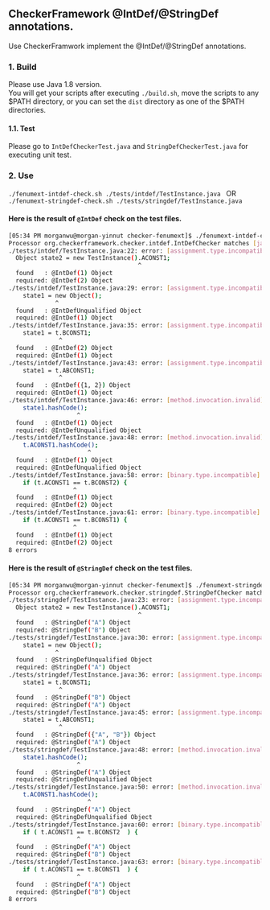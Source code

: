 ## CheckerFramework @IntDef/@StringDef annotations.
Use CheckerFramwork implement the @IntDef/@StringDef annotations.

### 1. Build
Please use Java 1.8 version.   
You will get your scripts after executing `./build.sh`, move the scripts to any $PATH directory, or you can set the `dist` directory as one of the $PATH directories. 

#### 1.1. Test
Please go to `IntDefCheckerTest.java` and `StringDefCheckerTest.java` for executing unit test.

### 2. Use
`./fenumext-intdef-check.sh ./tests/intdef/TestInstance.java ` OR `./fenumext-stringdef-check.sh ./tests/stringdef/TestInstance.java `

#### Here is the result of `@IntDef` check on the test files.
```bash
[05:34 PM morganwu@morgan-yinnut checker-fenumext]$ ./fenumext-intdef-check.sh ./tests/intdef/TestInstance.java 
Processor org.checkerframework.checker.intdef.IntDefChecker matches [java.lang.SuppressWarnings] and returns false.
./tests/intdef/TestInstance.java:22: error: [assignment.type.incompatible] incompatible types in assignment.
  Object state2 = new TestInstance().ACONST1;
                                    ^
  found   : @IntDef(1) Object
  required: @IntDef(2) Object
./tests/intdef/TestInstance.java:29: error: [assignment.type.incompatible] incompatible types in assignment.
    state1 = new Object();
             ^
  found   : @IntDefUnqualified Object
  required: @IntDef(1) Object
./tests/intdef/TestInstance.java:35: error: [assignment.type.incompatible] incompatible types in assignment.
    state1 = t.BCONST1;
              ^
  found   : @IntDef(2) Object
  required: @IntDef(1) Object
./tests/intdef/TestInstance.java:43: error: [assignment.type.incompatible] incompatible types in assignment.
    state1 = t.ABCONST1;
              ^
  found   : @IntDef({1, 2}) Object
  required: @IntDef(1) Object
./tests/intdef/TestInstance.java:46: error: [method.invocation.invalid] call to hashCode() not allowed on the given receiver.
    state1.hashCode();
                   ^
  found   : @IntDef(1) Object
  required: @IntDefUnqualified Object
./tests/intdef/TestInstance.java:48: error: [method.invocation.invalid] call to hashCode() not allowed on the given receiver.
    t.ACONST1.hashCode();
                      ^
  found   : @IntDef(1) Object
  required: @IntDefUnqualified Object
./tests/intdef/TestInstance.java:58: error: [binary.type.incompatible] incompatible types.
    if (t.ACONST1 == t.BCONST2) {
                  ^
  found   : @IntDef(1) Object
  required: @IntDef(2) Object
./tests/intdef/TestInstance.java:61: error: [binary.type.incompatible] incompatible types.
    if (t.ACONST1 == t.BCONST1) {
                  ^
  found   : @IntDef(1) Object
  required: @IntDef(2) Object
8 errors

```

#### Here is the result of `@StringDef` check on the test files.
```bash
[05:34 PM morganwu@morgan-yinnut checker-fenumext]$ ./fenumext-stringdef-check.sh ./tests/stringdef/TestInstance.java
Processor org.checkerframework.checker.stringdef.StringDefChecker matches [java.lang.SuppressWarnings] and returns false.
./tests/stringdef/TestInstance.java:23: error: [assignment.type.incompatible] incompatible types in assignment.
  Object state2 = new TestInstance().ACONST1;
                                    ^
  found   : @StringDef("A") Object
  required: @StringDef("B") Object
./tests/stringdef/TestInstance.java:30: error: [assignment.type.incompatible] incompatible types in assignment.
    state1 = new Object();
             ^
  found   : @StringDefUnqualified Object
  required: @StringDef("A") Object
./tests/stringdef/TestInstance.java:36: error: [assignment.type.incompatible] incompatible types in assignment.
    state1 = t.BCONST1;
              ^
  found   : @StringDef("B") Object
  required: @StringDef("A") Object
./tests/stringdef/TestInstance.java:45: error: [assignment.type.incompatible] incompatible types in assignment.
    state1 = t.ABCONST1;
              ^
  found   : @StringDef({"A", "B"}) Object
  required: @StringDef("A") Object
./tests/stringdef/TestInstance.java:48: error: [method.invocation.invalid] call to hashCode() not allowed on the given receiver.
    state1.hashCode();
                   ^
  found   : @StringDef("A") Object
  required: @StringDefUnqualified Object
./tests/stringdef/TestInstance.java:50: error: [method.invocation.invalid] call to hashCode() not allowed on the given receiver.
    t.ACONST1.hashCode();
                      ^
  found   : @StringDef("A") Object
  required: @StringDefUnqualified Object
./tests/stringdef/TestInstance.java:60: error: [binary.type.incompatible] incompatible types.
    if ( t.ACONST1 == t.BCONST2  ) {
                   ^
  found   : @StringDef("A") Object
  required: @StringDef("B") Object
./tests/stringdef/TestInstance.java:63: error: [binary.type.incompatible] incompatible types.
    if ( t.ACONST1 == t.BCONST1  ) {
                   ^
  found   : @StringDef("A") Object
  required: @StringDef("B") Object
8 errors

```
